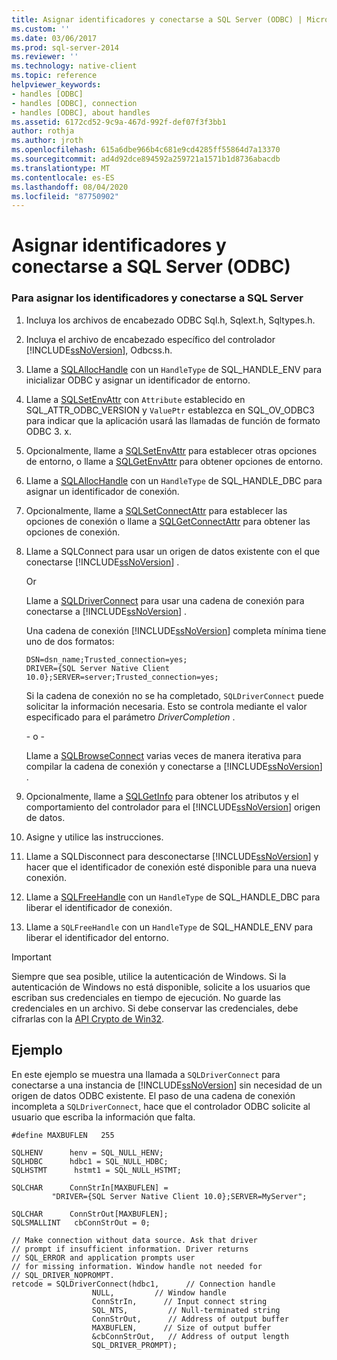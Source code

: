 ```yaml
---
title: Asignar identificadores y conectarse a SQL Server (ODBC) | Microsoft Docs
ms.custom: ''
ms.date: 03/06/2017
ms.prod: sql-server-2014
ms.reviewer: ''
ms.technology: native-client
ms.topic: reference
helpviewer_keywords:
- handles [ODBC]
- handles [ODBC], connection
- handles [ODBC], about handles
ms.assetid: 6172cd52-9c9a-467d-992f-def07f3f3bb1
author: rothja
ms.author: jroth
ms.openlocfilehash: 615a6dbe966b4c681e9cd4285ff55864d7a13370
ms.sourcegitcommit: ad4d92dce894592a259721a1571b1d8736abacdb
ms.translationtype: MT
ms.contentlocale: es-ES
ms.lasthandoff: 08/04/2020
ms.locfileid: "87750902"
---
```

# <a name="allocate-handles-and-connect-to-sql-server-odbc"></a>Asignar identificadores y conectarse a SQL Server (ODBC)
    
### <a name="to-allocate-handles-and-connect-to-sql-server"></a>Para asignar los identificadores y conectarse a SQL Server  
  
1.  Incluya los archivos de encabezado ODBC Sql.h, Sqlext.h, Sqltypes.h.  
  
2.  Incluya el archivo de encabezado específico del controlador [!INCLUDE[ssNoVersion](../../includes/ssnoversion-md.md)], Odbcss.h.  
  
3.  Llame a [SQLAllocHandle](https://go.microsoft.com/fwlink/?LinkId=58396) con un `HandleType` de SQL_HANDLE_ENV para inicializar ODBC y asignar un identificador de entorno.  
  
4.  Llame a [SQLSetEnvAttr](../native-client-odbc-api/sqlsetenvattr.md) con `Attribute` establecido en SQL_ATTR_ODBC_VERSION y `ValuePtr` establezca en SQL_OV_ODBC3 para indicar que la aplicación usará las llamadas de función de formato ODBC 3. x.  
  
5.  Opcionalmente, llame a [SQLSetEnvAttr](../native-client-odbc-api/sqlsetenvattr.md) para establecer otras opciones de entorno, o llame a [SQLGetEnvAttr](https://go.microsoft.com/fwlink/?LinkId=58403) para obtener opciones de entorno.  
  
6.  Llame a [SQLAllocHandle](https://go.microsoft.com/fwlink/?LinkId=58396) con un `HandleType` de SQL_HANDLE_DBC para asignar un identificador de conexión.  
  
7.  Opcionalmente, llame a [SQLSetConnectAttr](../native-client-odbc-api/sqlsetconnectattr.md) para establecer las opciones de conexión o llame a [SQLGetConnectAttr](../native-client-odbc-api/sqlgetconnectattr.md) para obtener las opciones de conexión.  
  
8.  Llame a SQLConnect para usar un origen de datos existente con el que conectarse [!INCLUDE[ssNoVersion](../../includes/ssnoversion-md.md)] .  
  
     Or  
  
     Llame a [SQLDriverConnect](../native-client-odbc-api/sqldriverconnect.md) para usar una cadena de conexión para conectarse a [!INCLUDE[ssNoVersion](../../includes/ssnoversion-md.md)] .  
  
     Una cadena de conexión [!INCLUDE[ssNoVersion](../../includes/ssnoversion-md.md)] completa mínima tiene uno de dos formatos:  
  
    ```  
    DSN=dsn_name;Trusted_connection=yes;  
    DRIVER={SQL Server Native Client 10.0};SERVER=server;Trusted_connection=yes;  
    ```  
  
     Si la cadena de conexión no se ha completado, `SQLDriverConnect` puede solicitar la información necesaria. Esto se controla mediante el valor especificado para el parámetro *DriverCompletion* .  
  
     \- o -  
  
     Llame a [SQLBrowseConnect](../native-client-odbc-api/sqlbrowseconnect.md) varias veces de manera iterativa para compilar la cadena de conexión y conectarse a [!INCLUDE[ssNoVersion](../../includes/ssnoversion-md.md)] .  
  
9. Opcionalmente, llame a [SQLGetInfo](../native-client-odbc-api/sqlgetinfo.md) para obtener los atributos y el comportamiento del controlador para el [!INCLUDE[ssNoVersion](../../includes/ssnoversion-md.md)] origen de datos.  
  
10. Asigne y utilice las instrucciones.  
  
11. Llame a SQLDisconnect para desconectarse [!INCLUDE[ssNoVersion](../../includes/ssnoversion-md.md)] y hacer que el identificador de conexión esté disponible para una nueva conexión.  
  
12. Llame a [SQLFreeHandle](../native-client-odbc-api/sqlfreehandle.md) con un `HandleType` de SQL_HANDLE_DBC para liberar el identificador de conexión.  
  
13. Llame a `SQLFreeHandle` con un `HandleType` de SQL_HANDLE_ENV para liberar el identificador del entorno.  
  
> [!IMPORTANT]  
>  Siempre que sea posible, utilice la autenticación de Windows. Si la autenticación de Windows no está disponible, solicite a los usuarios que escriban sus credenciales en tiempo de ejecución. No guarde las credenciales en un archivo. Si debe conservar las credenciales, debe cifrarlas con la [API Crypto de Win32](https://go.microsoft.com/fwlink/?LinkId=64532).  
  
## <a name="example"></a>Ejemplo  
 En este ejemplo se muestra una llamada a `SQLDriverConnect` para conectarse a una instancia de [!INCLUDE[ssNoVersion](../../includes/ssnoversion-md.md)] sin necesidad de un origen de datos ODBC existente. El paso de una cadena de conexión incompleta a `SQLDriverConnect`, hace que el controlador ODBC solicite al usuario que escriba la información que falta.  
  
```  
#define MAXBUFLEN   255  
  
SQLHENV      henv = SQL_NULL_HENV;  
SQLHDBC      hdbc1 = SQL_NULL_HDBC;  
SQLHSTMT      hstmt1 = SQL_NULL_HSTMT;  
  
SQLCHAR      ConnStrIn[MAXBUFLEN] =  
         "DRIVER={SQL Server Native Client 10.0};SERVER=MyServer";  
  
SQLCHAR      ConnStrOut[MAXBUFLEN];  
SQLSMALLINT   cbConnStrOut = 0;  
  
// Make connection without data source. Ask that driver   
// prompt if insufficient information. Driver returns  
// SQL_ERROR and application prompts user  
// for missing information. Window handle not needed for  
// SQL_DRIVER_NOPROMPT.  
retcode = SQLDriverConnect(hdbc1,      // Connection handle  
                  NULL,         // Window handle  
                  ConnStrIn,      // Input connect string  
                  SQL_NTS,         // Null-terminated string  
                  ConnStrOut,      // Address of output buffer  
                  MAXBUFLEN,      // Size of output buffer  
                  &cbConnStrOut,   // Address of output length  
                  SQL_DRIVER_PROMPT);  
```  
  
  
